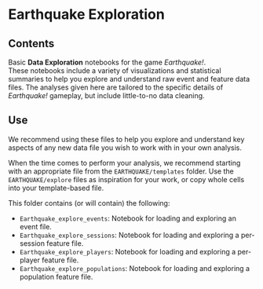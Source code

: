 # Earthquake Exploration

## Contents

Basic **Data Exploration** notebooks for the game _Earthquake!_.  
These notebooks include a variety of visualizations and statistical summaries to help you explore and understand raw event and feature data files.
The analyses given here are tailored to the specific details of _Earthquake!_ gameplay, but include little-to-no data cleaning.  

## Use

We recommend using these files to help you explore and understand key aspects of any new data file you wish to work with in your own analysis.

When the time comes to perform your analysis, we recommend starting with an appropriate file from the `EARTHQUAKE/templates` folder.
Use the `EARTHQUAKE/explore` files as inspiration for your work, or copy whole cells into your template-based file.

This folder contains (or will contain) the following:

- `Earthquake_explore_events`: Notebook for loading and exploring an event file.
- `Earthquake_explore_sessions`: Notebook for loading and exploring a per-session feature file.
- `Earthquake_explore_players`: Notebook for loading and exploring a per-player feature file.
- `Earthquake_explore_populations`: Notebook for loading and exploring a population feature file.
